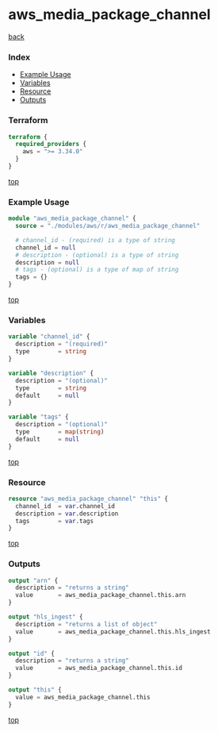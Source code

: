 # aws_media_package_channel

[back](../aws.md)

### Index

- [Example Usage](#example-usage)
- [Variables](#variables)
- [Resource](#resource)
- [Outputs](#outputs)

### Terraform

```terraform
terraform {
  required_providers {
    aws = ">= 3.34.0"
  }
}
```

[top](#index)

### Example Usage

```terraform
module "aws_media_package_channel" {
  source = "./modules/aws/r/aws_media_package_channel"

  # channel_id - (required) is a type of string
  channel_id = null
  # description - (optional) is a type of string
  description = null
  # tags - (optional) is a type of map of string
  tags = {}
}
```

[top](#index)

### Variables

```terraform
variable "channel_id" {
  description = "(required)"
  type        = string
}

variable "description" {
  description = "(optional)"
  type        = string
  default     = null
}

variable "tags" {
  description = "(optional)"
  type        = map(string)
  default     = null
}
```

[top](#index)

### Resource

```terraform
resource "aws_media_package_channel" "this" {
  channel_id  = var.channel_id
  description = var.description
  tags        = var.tags
}
```

[top](#index)

### Outputs

```terraform
output "arn" {
  description = "returns a string"
  value       = aws_media_package_channel.this.arn
}

output "hls_ingest" {
  description = "returns a list of object"
  value       = aws_media_package_channel.this.hls_ingest
}

output "id" {
  description = "returns a string"
  value       = aws_media_package_channel.this.id
}

output "this" {
  value = aws_media_package_channel.this
}
```

[top](#index)